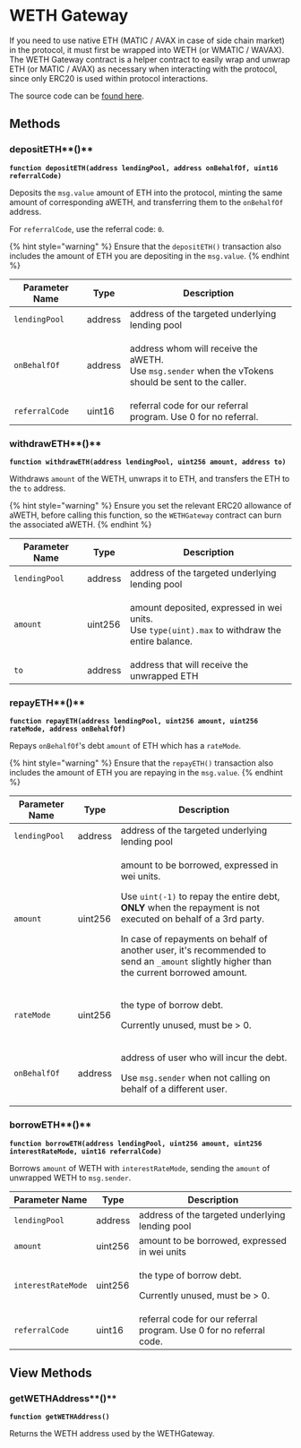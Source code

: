 # WETH Gateway

If you need to use native ETH (MATIC / AVAX in case of side chain market) in the protocol, it must first be wrapped into WETH (or WMATIC / WAVAX). The WETH Gateway contract is a helper contract to easily wrap and unwrap ETH (or MATIC / AVAX) as necessary when interacting with the protocol, since only ERC20 is used within protocol interactions.

The source code can be [found here](https://github.com/VinciProtocol/vinci-protocol/blob/master/contracts/misc/WETHGateway.sol).
## Methods

### depositETH**()**

**`function depositETH(address lendingPool, address onBehalfOf, uint16 referralCode)`**

Deposits the `msg.value` amount of ETH into the protocol, minting the same amount of corresponding aWETH, and transferring them to the `onBehalfOf` address.

For `referralCode`, use the referral code: `0`.

{% hint style="warning" %}
Ensure that the `depositETH()` transaction also includes the amount of ETH you are depositing in the `msg.value`.
{% endhint %}

| Parameter Name | Type    | Description                                                                                                                |
| -------------- | ------- | -------------------------------------------------------------------------------------------------------------------------- |
| `lendingPool`  | address | address of the targeted underlying lending pool                                                                            |
| `onBehalfOf`   | address | <p>address whom will receive the aWETH. <br>Use <code>msg.sender</code> when the vTokens should be sent to the caller.</p> |
| `referralCode` | uint16  | referral code for our referral program. Use 0 for no referral.                                         |

### withdrawETH**()**

**`function withdrawETH(address lendingPool, uint256 amount, address to)`**

Withdraws `amount` of the WETH, unwraps it to ETH, and transfers the ETH to the `to` address.

{% hint style="warning" %}
Ensure you set the relevant ERC20 allowance of aWETH, before calling this function, so the `WETHGateway` contract can burn the associated aWETH.
{% endhint %}

| Parameter Name | Type    | Description                                                                                                          |
| -------------- | ------- | -------------------------------------------------------------------------------------------------------------------- |
| `lendingPool`  | address | address of the targeted underlying lending pool                                                                      |
| `amount`       | uint256 | <p>amount deposited, expressed in wei units. <br>Use <code>type(uint).max</code> to withdraw the entire balance.</p> |
| `to`           | address | address that will receive the unwrapped ETH                                                                          |

### repayETH**()**

**`function repayETH(address lendingPool, uint256 amount, uint256 rateMode, address onBehalfOf)`**

Repays `onBehalfOf`'s debt `amount` of ETH which has a `rateMode`.

{% hint style="warning" %}
Ensure that the `repayETH()` transaction also includes the amount of ETH you are repaying in the `msg.value`.
{% endhint %}

| Parameter Name | Type    | Description                                                                                                                                                                                                                                                                                                                                                    |
| -------------- | ------- | -------------------------------------------------------------------------------------------------------------------------------------------------------------------------------------------------------------------------------------------------------------------------------------------------------------------------------------------------------------- |
| `lendingPool`  | address | address of the targeted underlying lending pool                                                                                                                                                                                                                                                                                                                |
| `amount`       | uint256 | <p>amount to be borrowed, expressed in wei units.</p><p>Use <code>uint(-1)</code> to repay the entire debt,  <strong>ONLY</strong> when the repayment is not executed on behalf of a 3rd party. </p><p>In case of repayments on behalf of another user, it's recommended to send an <code>_amount</code> slightly higher than the current borrowed amount.</p> |
| `rateMode`     | uint256 | <p>the type of borrow debt.</p><p>Currently unused, must be > 0. </p>                                                                                                                                                                                                                                                                                                   |
| `onBehalfOf`   | address | <p>address of user who will incur the debt.</p><p>Use <code>msg.sender</code> when not calling on behalf of a different user.</p>                                                                                                                                                                                                                              |

### borrowETH**()**

**`function borrowETH(address lendingPool, uint256 amount, uint256 interestRateMode, uint16 referralCode)`**

Borrows `amount` of WETH with `interestRateMode`, sending the `amount` of unwrapped WETH to `msg.sender`.

| Parameter Name     | Type    | Description                                                                             |
| ------------------ | ------- | --------------------------------------------------------------------------------------- |
| `lendingPool`      | address | address of the targeted underlying lending pool                                         |
| `amount`           | uint256 | amount to be borrowed, expressed in wei units                                           |
| `interestRateMode` | uint256 | <p>the type of borrow debt.</p><p>Currently unused, must be > 0. </p>                            |
| `referralCode`     | uint16  | referral code for our referral program. Use 0 for no referral code. |

## View Methods

### getWETHAddress**()**

**`function getWETHAddress()`**

Returns the WETH address used by the WETHGateway.

